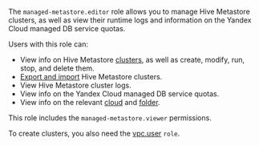 The `managed-metastore.editor` role allows you to manage Hive Metastore clusters, as well as view their runtime logs and information on the Yandex Cloud managed DB service quotas.

Users with this role can:
* View info on Hive Metastore [clusters](../../metadata-hub/concepts/metastore.md), as well as create, modify, run, stop, and delete them.
* [Export and import](../../metadata-hub/operations/metastore/export-and-import.md) Hive Metastore clusters.
* View Hive Metastore cluster logs.
* View info on the Yandex Cloud managed DB service quotas.
* View info on the relevant [cloud](../../resource-manager/concepts/resources-hierarchy.md#cloud) and [folder](../../resource-manager/concepts/resources-hierarchy.md#folder).

This role includes the `managed-metastore.viewer` permissions.

To create clusters, you also need the [vpc.user](../../vpc/security/index.md#vpc-user) `role`.
